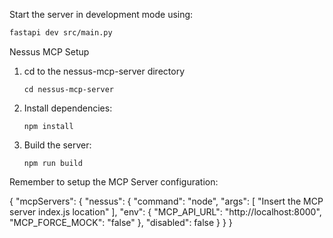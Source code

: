 
Start the server in development mode using:
```sh
fastapi dev src/main.py
```

Nessus MCP Setup
1. cd to the nessus-mcp-server directory
   ```
   cd nessus-mcp-server
   ```

2. Install dependencies:

   ```
   npm install
   ```

3. Build the server:
   ```
   npm run build
   ```

Remember to setup the MCP Server configuration:

{
  "mcpServers": {
    "nessus": {
      "command": "node",
      "args": [
        "Insert the MCP server index.js location"
      ],
      "env": {
        "MCP_API_URL": "http://localhost:8000",
        "MCP_FORCE_MOCK": "false"
      },
      "disabled": false
    }
  }
}
